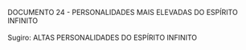 ﻿DOCUMENTO 24 -  PERSONALIDADES MAIS ELEVADAS DO ESPÍRITO INFINITO<BR><BR>Sugiro: ALTAS PERSONALIDADES DO ESPÍRITO INFINITO
